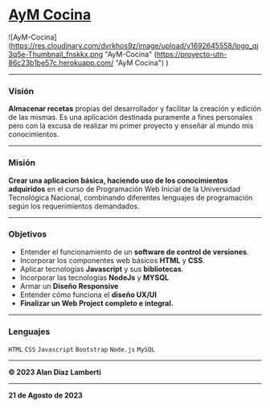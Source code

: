# [AyM Cocina](https://proyecto-utn-86c23b1be57c.herokuapp.com/ "AyM Cocina")

![AyM-Cocina](https://res.cloudinary.com/dvrkhos9z/image/upload/v1692645558/logo_qj3q5e-Thumbnail_fnskkx.png "AyM-Cocina" (https://proyecto-utn-86c23b1be57c.herokuapp.com/ "AyM Cocina") )

---

### Visión

**Almacenar recetas** propias del desarrollador y facilitar la creación y edición de las mismas. Es una aplicación destinada puramente a fines personales pero con la excusa de realizar mi primer proyecto y enseñar al mundo mis conocimientos.

---

### Misión

**Crear una aplicacion básica, haciendo uso de los conocimientos adquiridos** en el curso de Programación Web Inicial de la Universidad Tecnológica Nacional, combinando diferentes lenguajes de programación según los requerimientos demandados.

---

### Objetivos

- Entender el funcionamiento de un **software de control de versiones**.
- Incorporar los componentes web básicos **HTML** y **CSS**.
- Aplicar tecnologías **Javascript** y sus **bibliotecas**.
- Incorporar las tecnologías **NodeJs** y **MYSQL**
- Armar un **Diseño Responsive**
- Entender cómo funciona el **diseño UX/UI**
- **Finalizar un Web Project completo e integral.**

---

### Lenguajes

`HTML` `CSS` `Javascript` `Bootstrap` `Node.js` `MySQL`

---

**&copy; 2023 Alan Diaz Lamberti**

---

**21 de Agosto de 2023**
